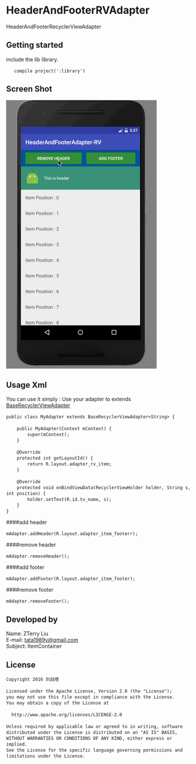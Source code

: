 # HeaderAndFooterRVAdapter
HeaderAndFooterRecyclerViewAdapter

Getting started
---------------

include the lib library.

       compile project(':library')

Screen Shot
-----------
![](https://github.com/liuzhanta/HeaderAndFooterRVAdapter/blob/master/headerAndfooter.gif)

Usage Xml
---------

You can use it simply : Use your adapter to extends [BaseRecyclerViewAdapter](https://github.com/liuzhanta/HeaderAndFooterRVAdapter/blob/master/library/src/main/java/com/zterry/headerandfooteradapter_rv/BaseRecyclerViewAdapter.java)
    
    public class MyAdapter extends BaseRecyclerViewAdapter<String> {
    
        public MyAdapter(Context mContext) {
            super(mContext);
        }
    
        @Override
        protected int getLayoutId() {
            return R.layout.adapter_rv_item;
        }
    
        @Override
        protected void onBindViewData(RecyclerViewHolder holder, String s, int position) {
            holder.setText(R.id.tv_name, s);
        }
    }
    
####add header
    
    mAdapter.addHeader(R.layout.adapter_item_footerr);

####remove header
        
    mAdapter.removeHeader();
        
    
####add footer
     
    mAdapter.addFooter(R.layout.adapter_item_footer);
             
####remove footer
     
    mAdapter.removeFooter();
            


Developed by
------------
Name: ZTerry Liu  
E-mail: tata1989y@gmail.com  
Subject: ItemContainer 
 
License
---------

    Copyright 2016 刘战塔
    
    Licensed under the Apache License, Version 2.0 (the "License");
    you may not use this file except in compliance with the License.
    You may obtain a copy of the License at
 
      http://www.apache.org/licenses/LICENSE-2.0
 
    Unless required by applicable law or agreed to in writing, software
    distributed under the License is distributed on an "AS IS" BASIS,
    WITHOUT WARRANTIES OR CONDITIONS OF ANY KIND, either express or implied.
    See the License for the specific language governing permissions and
    limitations under the License.      